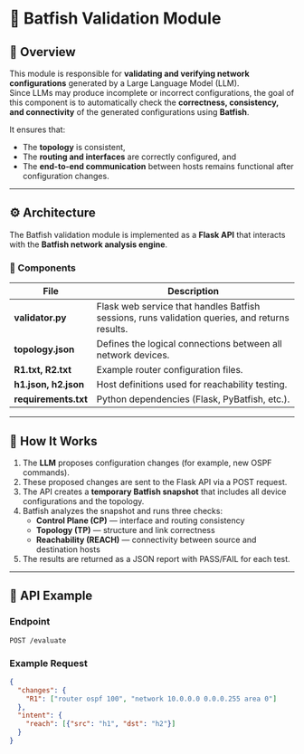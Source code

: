 # 🧩 Batfish Validation Module

## 📘 Overview

This module is responsible for **validating and verifying network configurations** generated by a Large Language Model (LLM).  
Since LLMs may produce incomplete or incorrect configurations, the goal of this component is to automatically check the **correctness, consistency, and connectivity** of the generated configurations using **Batfish**.

It ensures that:
- The **topology** is consistent,  
- The **routing and interfaces** are correctly configured, and  
- The **end-to-end communication** between hosts remains functional after configuration changes.

---

## ⚙️ Architecture

The Batfish validation module is implemented as a **Flask API** that interacts with the **Batfish network analysis engine**.


### 🧩 Components
| File | Description |
|------|--------------|
| **validator.py** | Flask web service that handles Batfish sessions, runs validation queries, and returns results. |
| **topology.json** | Defines the logical connections between all network devices. |
| **R1.txt, R2.txt** | Example router configuration files. |
| **h1.json, h2.json** | Host definitions used for reachability testing. |
| **requirements.txt** | Python dependencies (Flask, PyBatfish, etc.). |

---

## 🧠 How It Works

1. The **LLM** proposes configuration changes (for example, new OSPF commands).  
2. These proposed changes are sent to the Flask API via a POST request.  
3. The API creates a **temporary Batfish snapshot** that includes all device configurations and the topology.  
4. Batfish analyzes the snapshot and runs three checks:
   - **Control Plane (CP)** — interface and routing consistency  
   - **Topology (TP)** — structure and link correctness  
   - **Reachability (REACH)** — connectivity between source and destination hosts  
5. The results are returned as a JSON report with PASS/FAIL for each test.

---

## 🧾 API Example

### **Endpoint**
`POST /evaluate`

### **Example Request**
```json
{
  "changes": {
    "R1": ["router ospf 100", "network 10.0.0.0 0.0.0.255 area 0"]
  },
  "intent": {
    "reach": [{"src": "h1", "dst": "h2"}]
  }
}
